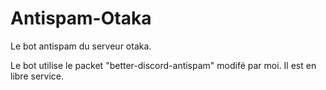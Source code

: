 # Antispam-Otaka
Le bot antispam du serveur otaka.

Le bot utilise le packet "better-discord-antispam" modifé par moi. Il est en libre service.

